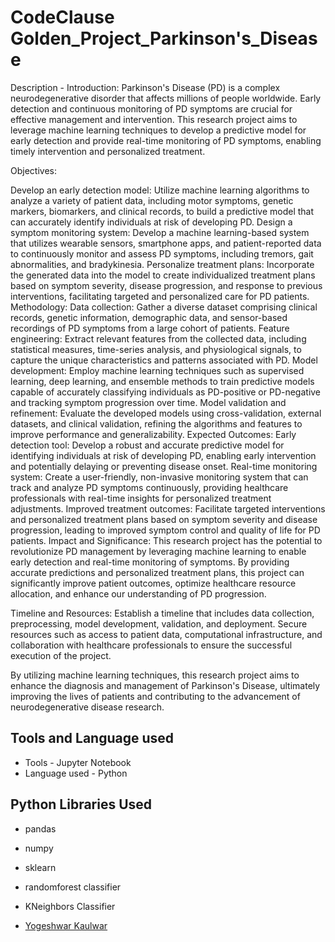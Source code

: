 # CodeClause Golden_Project_Parkinson's_Disease

Description - Introduction:
Parkinson's Disease (PD) is a complex neurodegenerative disorder that affects millions of people worldwide. Early detection and continuous monitoring of PD symptoms are crucial for effective management and intervention. This research project aims to leverage machine learning techniques to develop a predictive model for early detection and provide real-time monitoring of PD symptoms, enabling timely intervention and personalized treatment.

Objectives:

Develop an early detection model: Utilize machine learning algorithms to analyze a variety of patient data, including motor symptoms, genetic markers, biomarkers, and clinical records, to build a predictive model that can accurately identify individuals at risk of developing PD.
Design a symptom monitoring system: Develop a machine learning-based system that utilizes wearable sensors, smartphone apps, and patient-reported data to continuously monitor and assess PD symptoms, including tremors, gait abnormalities, and bradykinesia.
Personalize treatment plans: Incorporate the generated data into the model to create individualized treatment plans based on symptom severity, disease progression, and response to previous interventions, facilitating targeted and personalized care for PD patients.
Methodology:
Data collection: Gather a diverse dataset comprising clinical records, genetic information, demographic data, and sensor-based recordings of PD symptoms from a large cohort of patients.
Feature engineering: Extract relevant features from the collected data, including statistical measures, time-series analysis, and physiological signals, to capture the unique characteristics and patterns associated with PD.
Model development: Employ machine learning techniques such as supervised learning, deep learning, and ensemble methods to train predictive models capable of accurately classifying individuals as PD-positive or PD-negative and tracking symptom progression over time.
Model validation and refinement: Evaluate the developed models using cross-validation, external datasets, and clinical validation, refining the algorithms and features to improve performance and generalizability.
Expected Outcomes:
Early detection tool: Develop a robust and accurate predictive model for identifying individuals at risk of developing PD, enabling early intervention and potentially delaying or preventing disease onset.
Real-time monitoring system: Create a user-friendly, non-invasive monitoring system that can track and analyze PD symptoms continuously, providing healthcare professionals with real-time insights for personalized treatment adjustments.
Improved treatment outcomes: Facilitate targeted interventions and personalized treatment plans based on symptom severity and disease progression, leading to improved symptom control and quality of life for PD patients.
Impact and Significance:
This research project has the potential to revolutionize PD management by leveraging machine learning to enable early detection and real-time monitoring of symptoms. By providing accurate predictions and personalized treatment plans, this project can significantly improve patient outcomes, optimize healthcare resource allocation, and enhance our understanding of PD progression.

Timeline and Resources:
Establish a timeline that includes data collection, preprocessing, model development, validation, and deployment. Secure resources such as access to patient data, computational infrastructure, and collaboration with healthcare professionals to ensure the successful execution of the project.

By utilizing machine learning techniques, this research project aims to enhance the diagnosis and management of Parkinson's Disease, ultimately improving the lives of patients and contributing to the advancement of neurodegenerative disease research.


## Tools and Language used
- Tools - Jupyter Notebook
- Language used - Python 
## Python Libraries Used 
- pandas
- numpy
- sklearn
- randomforest classifier
- KNeighbors Classifier



- [Yogeshwar Kaulwar](https://github.com/Yogi0410)
